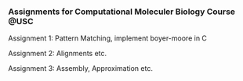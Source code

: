 ### Assignments for Computational Moleculer Biology Course @USC
Assignment 1: Pattern Matching, implement boyer-moore in C

Assignment 2: Alignments etc.

Assignment 3: Assembly, Approximation etc. 

